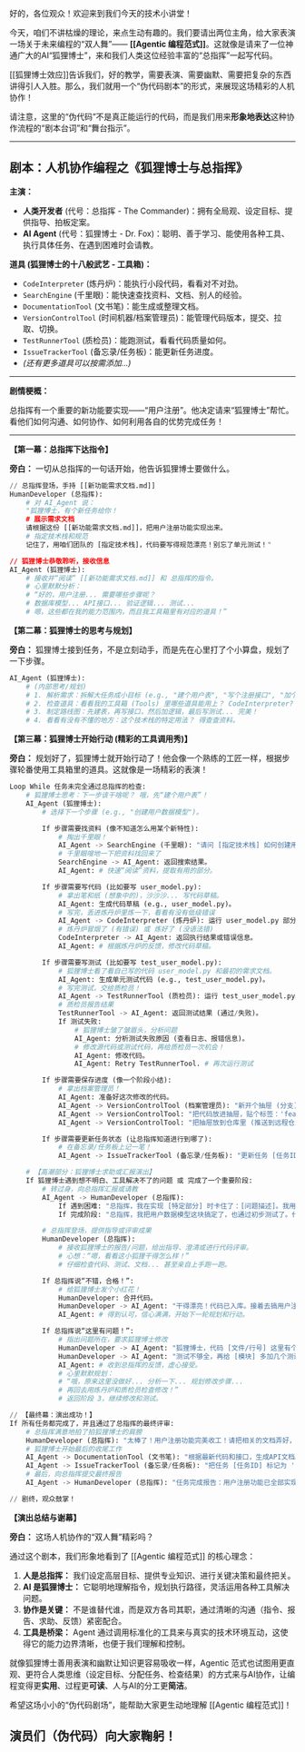好的，各位观众！欢迎来到我们今天的技术小讲堂！

今天，咱们不讲枯燥的理论，来点生动有趣的。我们要请出两位主角，给大家表演一场关于未来编程的“双人舞”—— **[[Agentic 编程范式]]**。这就像是请来了一位神通广大的AI“狐狸博士”，来和我们人类这位经验丰富的“总指挥”一起写代码。

[[狐狸博士效应]]告诉我们，好的教学，需要表演、需要幽默、需要把复杂的东西讲得引人入胜。那么，我们就用一个“伪代码剧本”的形式，来展现这场精彩的人机协作！

请注意，这里的“伪代码”不是真正能运行的代码，而是我们用来**形象地表达**这种协作流程的“剧本台词”和“舞台指示”。

---

## 剧本：人机协作编程之《狐狸博士与总指挥》

**主演：**

*   **人类开发者** (代号：总指挥 - The Commander)：拥有全局观、设定目标、提供指导、拍板定案。
*   **AI Agent** (代号：狐狸博士 - Dr. Fox)：聪明、善于学习、能使用各种工具、执行具体任务、在遇到困难时会请教。

**道具 (狐狸博士的十八般武艺 - 工具箱)：**

*   `CodeInterpreter` (炼丹炉)：能执行小段代码，看看对不对劲。
*   `SearchEngine` (千里眼)：能快速查找资料、文档、别人的经验。
*   `DocumentationTool` (文书笔)：能生成或整理文档。
*   `VersionControlTool` (时间机器/档案管理员)：能管理代码版本，提交、拉取、切换。
*   `TestRunnerTool` (质检员)：能跑测试，看看代码质量如何。
*   `IssueTrackerTool` (备忘录/任务板)：能更新任务进度。
*   *(还有更多道具可以按需添加...)*

---

**剧情梗概：**

总指挥有一个重要的新功能要实现——“用户注册”。他决定请来“狐狸博士”帮忙。看他们如何沟通、如何协作、如何利用各自的优势完成任务！

---

**【第一幕：总指挥下达指令】**

**旁白：** 一切从总指挥的一句话开始，他告诉狐狸博士要做什么。

```python
// 总指挥登场，手持 [[新功能需求文档.md]]
HumanDeveloper (总指挥):
    # 对 AI_Agent 说：
    "狐狸博士，有个新任务给你！
    # 展示需求文档
    请根据这份 [[新功能需求文档.md]]，把用户注册功能实现出来。
    # 指定技术栈和规范
    记住了，用咱们团队的 [指定技术栈]，代码要写得规范漂亮！别忘了单元测试！"

// 狐狸博士恭敬聆听，接收信息
AI_Agent (狐狸博士):
    # 接收并“阅读” [[新功能需求文档.md]] 和 总指挥的指令。
    # 心里默默分析：
    # “好的，用户注册... 需要哪些步骤呢？
    # 数据库模型... API接口... 验证逻辑... 测试...
    # 嗯，这些都在我的能力范围内，而且我工具箱里有对应的道具！”
```

**【第二幕：狐狸博士的思考与规划】**

**旁白：** 狐狸博士接到任务，不是立刻动手，而是先在心里打了个小算盘，规划了一下步骤。

```python
AI_Agent (狐狸博士):
    # (内部思考/规划)
    # 1. 解析需求：拆解大任务成小目标 (e.g., "建个用户表", "写个注册接口", "加个密码加密", "写测试用例")。
    # 2. 检查道具：看看我的工具箱 (Tools) 里哪些道具能用上？ CodeInterpreter? SearchEngine? TestRunnerTool? 都有！
    # 3. 制定路线图：先建表，再写接口，然后加逻辑，最后写测试... 完美！
    # 4. 看看有没有不懂的地方：这个技术栈的特定用法？ 得查查资料。
```

**【第三幕：狐狸博士开始行动 (精彩的工具调用秀)】**

**旁白：** 规划好了，狐狸博士就开始行动了！他会像一个熟练的工匠一样，根据步骤轮番使用工具箱里的道具。这就像是一场精彩的表演！

```python
Loop While 任务未完全通过总指挥的检查:
    # 狐狸博士思考：下一步该干啥呢？ 哦，先“建个用户表”！
    AI_Agent (狐狸博士):
        # 选择下一个步骤 (e.g., "创建用户数据模型")。

        If 步骤需要找资料 (像不知道怎么用某个新特性):
            # 掏出千里眼！
            AI_Agent -> SearchEngine (千里眼): "请问 [指定技术栈] 如何创建用户数据模型?"
            # 千里眼嗖地一下把资料找回来了
            SearchEngine -> AI_Agent: 返回搜索结果。
            AI_Agent: # 快速“阅读”资料，提取有用的部分。

        If 步骤需要写代码 (比如要写 user_model.py):
            # 拿出笔和纸 (想象中的)，沙沙沙... 写代码草稿。
            AI_Agent: 生成代码草稿 (e.g., user_model.py)。
            # 写完，丢进炼丹炉里炼一下，看看有没有低级错误
            AI_Agent -> CodeInterpreter (炼丹炉): 运行 user_model.py 部分代码或做语法检查。
            # 炼丹炉冒烟了 (有错误) 或 炼好了 (没语法错)
            CodeInterpreter -> AI_Agent: 返回执行结果或错误信息。
            AI_Agent: # 根据炼丹炉的反馈，修改代码草稿。

        If 步骤需要写测试 (比如要写 test_user_model.py):
            # 狐狸博士看了看自己写的代码 user_model.py 和最初的需求文档。
            AI_Agent: 生成单元测试代码 (e.g., test_user_model.py)。
            # 写完测试，交给质检员！
            AI_Agent -> TestRunnerTool (质检员): 运行 test_user_model.py。
            # 质检员报告结果
            TestRunnerTool -> AI_Agent: 返回测试结果 (通过/失败)。
            If 测试失败:
                # 狐狸博士皱了皱眉头，分析问题
                AI_Agent: 分析测试失败原因 (查看日志、报错信息)。
                # 修改源代码或测试代码，再给质检员一次机会！
                AI_Agent: 修改代码。
                AI_Agent: Retry TestRunnerTool. # 再次运行测试

        If 步骤需要保存进度 (像一个阶段小结):
            # 拿出档案管理员！
            AI_Agent: 准备好这次修改的代码。
            AI_Agent -> VersionControlTool (档案管理员): "新开个抽屉 (分支) 叫 [feature/user-registration]"
            AI_Agent -> VersionControlTool: "把代码放进抽屉，贴个标签：'feat: 实现用户模型'"
            AI_Agent -> VersionControlTool: "把抽屉放到仓库里 (推送到远程仓库)"

        If 步骤需要更新任务状态 (让总指挥知道进行到哪了):
            # 在备忘录/任务板上记一笔！
            AI_Agent -> IssueTrackerTool (备忘录/任务板): "更新任务 [任务ID] 的状态为 '进行中' 或 '待评审'"

    # 【高潮部分：狐狸博士求助或汇报演出】
    If 狐狸博士遇到想不明白、工具解决不了的问题 或 完成了一个重要阶段:
        # 转过身，向总指挥汇报或请教
        AI_Agent -> HumanDeveloper (总指挥):
            If 遇到困难: "总指挥，我在实现 [特定部分] 时卡住了：[问题描述]。我用 [已尝试的道具] 试了试，好像不对。您看我该怎么办？"
            If 完成阶段: "总指挥，我把用户数据模型这块搞定了，也通过初步测试了。代码放在 [分支名] 这个抽屉里了，请您过目评审！"

        # 总指挥登场，提供指导或评审成果
        HumanDeveloper (总指挥):
            # 接收狐狸博士的报告/问题，给出指导、澄清或进行代码评审。
            # 心想：“嗯，看看这小狐狸干得怎么样！”
            # 仔细检查代码、测试、文档... 甚至亲自上手跑一跑。

        If 总指挥说“不错，合格！”:
            # 给狐狸博士发个小红花！
            HumanDeveloper: 合并代码。
            HumanDeveloper -> AI_Agent: "干得漂亮！代码已入库。接着去搞用户注册 API 接口吧！"
            AI_Agent: # 得到认可，信心满满，开始下一轮规划和行动。

        If 总指挥说“这里有问题！”:
            # 指出问题所在，要求狐狸博士修改
            HumanDeveloper -> AI_Agent: "狐狸博士，代码 [文件/行号] 这里有个 Bug：[问题描述]。"
            HumanDeveloper -> AI_Agent: "测试不够全，再给 [模块] 多加几个测试场景！"
            AI_Agent: # 收到总指挥的反馈，虚心接受。
            # 心里默默规划：
            # “哦，原来这里没做好... 分析一下... 规划修改步骤...
            # 再回去用炼丹炉和质检员检查修改！”
            # 返回阶段 3，继续修改和测试。

// 【最终幕：演出成功！】
If 所有任务都完成了，并且通过了总指挥的最终评审:
    # 总指挥满意地拍了拍狐狸博士的肩膀
    HumanDeveloper (总指挥): "太棒了！用户注册功能完美收工！请把相关的文档弄好，任务也关闭掉吧！"
    # 狐狸博士开始最后的收尾工作
    AI_Agent -> DocumentationTool (文书笔): "根据最新代码和接口，生成API文档。"
    AI_Agent -> IssueTrackerTool (备忘录/任务板): "把任务 [任务ID] 标记为 '已完成'。"
    # 最后，向总指挥提交最终报告
    AI_Agent -> HumanDeveloper (总指挥): "任务完成报告：用户注册功能已全部实现并测试通过。相关文档已更新，任务已关闭。感谢总指挥的指导！"

// 剧终，观众鼓掌！
```

**【演出总结与谢幕】**

**旁白：** 这场人机协作的“双人舞”精彩吗？

通过这个剧本，我们形象地看到了 [[Agentic 编程范式]] 的核心理念：

1.  **人是总指挥：** 我们设定高层目标、提供专业知识、进行关键决策和最终把关。
2.  **AI 是狐狸博士：** 它聪明地理解指令，规划执行路径，灵活运用各种工具解决问题。
3.  **协作是关键：** 不是谁替代谁，而是双方各司其职，通过清晰的沟通（指令、报告、求助、反馈）紧密配合。
4.  **工具是桥梁：** Agent 通过调用标准化的工具来与真实的技术环境互动，这使得它的能力边界清晰，也便于我们理解和控制。

就像狐狸博士善用表演和幽默让知识更容易吸收一样，Agentic 范式也试图用更直观、更符合人类思维（设定目标、分配任务、检查结果）的方式来与AI协作，让编程变得更**实用**、过程更**可读**、人与AI的分工更**简洁**。

希望这场小小的“伪代码剧场”，能帮助大家更生动地理解 [[Agentic 编程范式]]！

**演员们（伪代码）向大家鞠躬！**
---